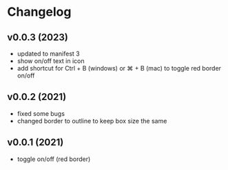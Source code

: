 # Changelog

## v0.0.3 (2023)

- updated to manifest 3
- show on/off text in icon
- add shortcut for Ctrl + B (windows) or ⌘ + B (mac) to toggle red border on/off

## v0.0.2 (2021)

- fixed some bugs
- changed border to outline to keep box size the same

## v0.0.1 (2021)

- toggle on/off (red border)
